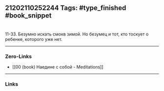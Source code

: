 21202110252244
Tags: #type_finished #book_snippet 
---
# 

 11-33. Безумно искать смокв зимой. Но безумец и тот, кто тоскует о ребенке, которого уже нет. 

---
### Zero-Links
 - [[00 (book) Наедине с собой - Meditations]]
---
### Links
